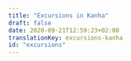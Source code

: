 ```yaml
---
title: "Excursions in Kanha"
draft: false
date: 2020-09-21T12:59:23+02:00
translationKey: excursions-kanha
id: "excursions"
---
```

